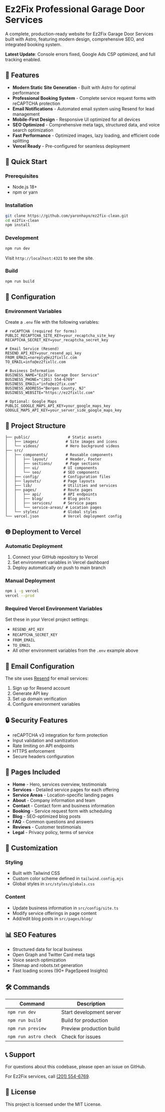 # Ez2Fix Professional Garage Door Services

A complete, production-ready website for Ez2Fix Garage Door Services built with Astro, featuring modern design, comprehensive SEO, and integrated booking system.

**Latest Update**: Console errors fixed, Google Ads CSP optimized, and full tracking enabled.

## 🌟 Features

- **Modern Static Site Generation** - Built with Astro for optimal performance
- **Professional Booking System** - Complete service request forms with reCAPTCHA protection
- **Email Notifications** - Automated email system using Resend for lead management
- **Mobile-First Design** - Responsive UI optimized for all devices
- **SEO Optimized** - Comprehensive meta tags, structured data, and voice search optimization
- **Fast Performance** - Optimized images, lazy loading, and efficient code splitting
- **Vercel Ready** - Pre-configured for seamless deployment

## 🚀 Quick Start

### Prerequisites
- Node.js 18+ 
- npm or yarn

### Installation
```bash
git clone https://github.com/yaronhayo/ez2fix-clean.git
cd ez2fix-clean
npm install
```

### Development
```bash
npm run dev
```
Visit `http://localhost:4321` to see the site.

### Build
```bash
npm run build
```

## 🔧 Configuration

### Environment Variables
Create a `.env` file with the following variables:

```env
# reCAPTCHA (required for forms)
PUBLIC_RECAPTCHA_SITE_KEY=your_recaptcha_site_key
RECAPTCHA_SECRET_KEY=your_recaptcha_secret_key

# Email Service (Resend)
RESEND_API_KEY=your_resend_api_key
FROM_EMAIL=noreply@ez2fixllc.com
TO_EMAIL=info@ez2fixllc.com

# Business Information
BUSINESS_NAME="Ez2Fix Garage Door Service"
BUSINESS_PHONE="(201) 554-6769"
BUSINESS_EMAIL="info@ez2fix.com"
BUSINESS_ADDRESS="Bergen County, NJ"
BUSINESS_WEBSITE="https://ez2fixllc.com"

# Optional: Google Maps
PUBLIC_GOOGLE_MAPS_API_KEY=your_google_maps_key
GOOGLE_MAPS_API_KEY=your_server_side_google_maps_key
```

## 📁 Project Structure

```
├── public/                 # Static assets
│   ├── images/            # Site images and icons
│   └── videos/            # Hero background videos
├── src/
│   ├── components/        # Reusable components
│   │   ├── layout/        # Header, Footer
│   │   ├── sections/      # Page sections
│   │   ├── ui/           # UI components
│   │   └── seo/          # SEO components
│   ├── config/           # Configuration files
│   ├── layouts/          # Page layouts
│   ├── lib/              # Utilities and services
│   ├── pages/            # Route pages
│   │   ├── api/          # API endpoints
│   │   ├── blog/         # Blog posts
│   │   ├── services/     # Service pages
│   │   └── service-areas/ # Location pages
│   └── styles/           # Global styles
└── vercel.json           # Vercel deployment config
```

## 🌐 Deployment to Vercel

### Automatic Deployment
1. Connect your GitHub repository to Vercel
2. Set environment variables in Vercel dashboard
3. Deploy automatically on push to main branch

### Manual Deployment
```bash
npm i -g vercel
vercel --prod
```

### Required Vercel Environment Variables
Set these in your Vercel project settings:
- `RESEND_API_KEY`
- `RECAPTCHA_SECRET_KEY`
- `FROM_EMAIL`
- `TO_EMAIL`
- All other environment variables from the `.env` example above

## 📧 Email Configuration

The site uses [Resend](https://resend.com) for email services:

1. Sign up for Resend account
2. Generate API key
3. Set up domain verification
4. Configure environment variables

## 🔒 Security Features

- reCAPTCHA v3 integration for form protection
- Input validation and sanitization
- Rate limiting on API endpoints
- HTTPS enforcement
- Secure headers configuration

## 📱 Pages Included

- **Home** - Hero, services overview, testimonials
- **Services** - Detailed service pages for each offering
- **Service Areas** - Location-specific landing pages
- **About** - Company information and team
- **Contact** - Contact form and business information
- **Booking** - Service request form with scheduling
- **Blog** - SEO-optimized blog posts
- **FAQ** - Common questions and answers
- **Reviews** - Customer testimonials
- **Legal** - Privacy policy, terms of service

## 🎨 Customization

### Styling
- Built with Tailwind CSS
- Custom color scheme defined in `tailwind.config.mjs`
- Global styles in `src/styles/globals.css`

### Content
- Update business information in `src/config/site.ts`
- Modify service offerings in page content
- Add/edit blog posts in `src/pages/blog/`

## 📊 SEO Features

- Structured data for local business
- Open Graph and Twitter Card meta tags
- Voice search optimization
- Sitemap and robots.txt generation
- Fast loading scores (90+ PageSpeed Insights)

## 🛠 Commands

| Command | Description |
|---------|-------------|
| `npm run dev` | Start development server |
| `npm run build` | Build for production |
| `npm run preview` | Preview production build |
| `npm run astro check` | Check for issues |

## 📞 Support

For questions about this codebase, please open an issue on GitHub.

For Ez2Fix services, call [(201) 554-6769](tel:2015546769).

## 📄 License

This project is licensed under the MIT License.